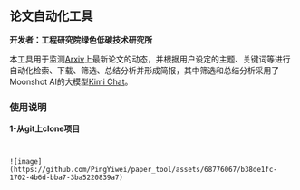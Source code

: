 ## 论文自动化工具
**开发者：工程研究院绿色低碳技术研究所**  
  
本工具用于监测[Arxiv](https://arxiv.org/)上最新论文的动态，并根据用户设定的主题、关键词等进行自动化检索、下载、筛选、总结分析并形成简报，其中筛选和总结分析采用了Moonshot AI的大模型[Kimi Chat](https://kimi.moonshot.cn/)。

### 使用说明
  
**1-从git上clone项目**
```
 

![image](https://github.com/PingYiwei/paper_tool/assets/68776067/b38de1fc-1702-4b6d-bba7-3ba5220839a7)
